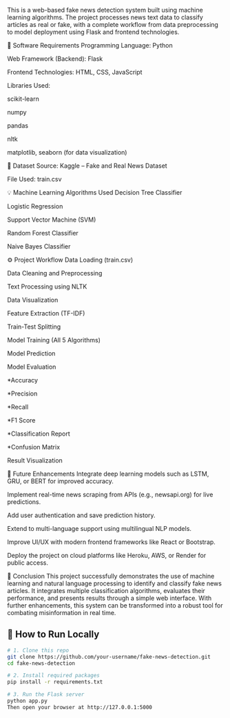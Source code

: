 This is a web-based fake news detection system built using machine learning algorithms. The project processes news text data to classify articles as real or fake, with a complete workflow from data preprocessing to model deployment using Flask and frontend technologies.

🔧 Software Requirements
Programming Language: Python

Web Framework (Backend): Flask

Frontend Technologies: HTML, CSS, JavaScript

Libraries Used:

scikit-learn

numpy

pandas

nltk

matplotlib, seaborn (for data visualization)

📂 Dataset
Source: Kaggle – Fake and Real News Dataset

File Used: train.csv

💡 Machine Learning Algorithms Used
Decision Tree Classifier

Logistic Regression

Support Vector Machine (SVM)

Random Forest Classifier

Naive Bayes Classifier

⚙️ Project Workflow
Data Loading (train.csv)

Data Cleaning and Preprocessing

Text Processing using NLTK

Data Visualization

Feature Extraction (TF-IDF)

Train-Test Splitting

Model Training (All 5 Algorithms)

Model Prediction

Model Evaluation

*Accuracy

*Precision

*Recall

*F1 Score

*Classification Report

*Confusion Matrix

Result Visualization

🔮 Future Enhancements
Integrate deep learning models such as LSTM, GRU, or BERT for improved accuracy.

Implement real-time news scraping from APIs (e.g., newsapi.org) for live predictions.

Add user authentication and save prediction history.

Extend to multi-language support using multilingual NLP models.

Improve UI/UX with modern frontend frameworks like React or Bootstrap.

Deploy the project on cloud platforms like Heroku, AWS, or Render for public access.

🧾 Conclusion
This project successfully demonstrates the use of machine learning and natural language processing to identify and classify fake news articles. It integrates multiple classification algorithms, evaluates their performance, and presents results through a simple web interface. With further enhancements, this system can be transformed into a robust tool for combating misinformation in real time.

## 🚀 How to Run Locally

```bash
# 1. Clone this repo
git clone https://github.com/your-username/fake-news-detection.git
cd fake-news-detection

# 2. Install required packages
pip install -r requirements.txt

# 3. Run the Flask server
python app.py
Then open your browser at http://127.0.0.1:5000



